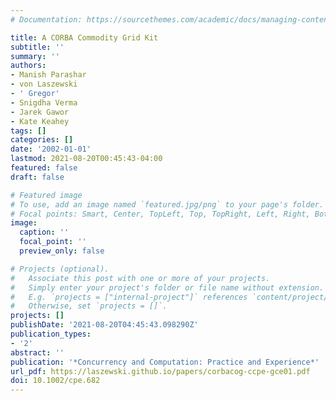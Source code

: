 ```yaml
---
# Documentation: https://sourcethemes.com/academic/docs/managing-content/

title: A CORBA Commodity Grid Kit
subtitle: ''
summary: ''
authors:
- Manish Parashar
- von Laszewski
- ' Gregor'
- Snigdha Verma
- Jarek Gawor
- Kate Keahey
tags: []
categories: []
date: '2002-01-01'
lastmod: 2021-08-20T00:45:43-04:00
featured: false
draft: false

# Featured image
# To use, add an image named `featured.jpg/png` to your page's folder.
# Focal points: Smart, Center, TopLeft, Top, TopRight, Left, Right, BottomLeft, Bottom, BottomRight.
image:
  caption: ''
  focal_point: ''
  preview_only: false

# Projects (optional).
#   Associate this post with one or more of your projects.
#   Simply enter your project's folder or file name without extension.
#   E.g. `projects = ["internal-project"]` references `content/project/deep-learning/index.md`.
#   Otherwise, set `projects = []`.
projects: []
publishDate: '2021-08-20T04:45:43.098290Z'
publication_types:
- '2'
abstract: ''
publication: '*Concurrency and Computation: Practice and Experience*'
url_pdf: https://laszewski.github.io/papers/corbacog-ccpe-gce01.pdf
doi: 10.1002/cpe.682
---
```

